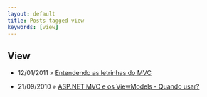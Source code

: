 ```yaml
---
layout: default
title: Posts tagged view
keywords: [view]
---
```

<h2 class="category">View</h2>
<ul class="posts">
<li>
<p>
<span class="date">12/01/2011</span> &raquo; 
<a href="/blog/entendendo-as-letrinhas-do-mvc">Entendendo as letrinhas do MVC</a>
</p>
</li> 
<li>
<p>
<span class="date">21/09/2010</span> &raquo; 
<a href="/blog/asp-net-mvc-e-os-viewmodels-quando-usar">ASP.NET MVC e os ViewModels - Quando usar?</a>
</p>
</li> 
</ul>
